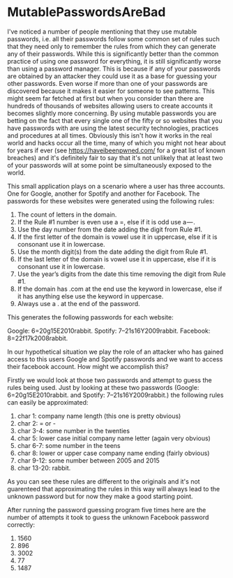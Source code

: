 # MutablePasswordsAreBad

I've noticed a number of people mentioning that they use mutable passwords, i.e. all their passwords follow some common set of rules such that they need only to remember the rules from which they can generate any of their passwords. While this is significantly better than the common practice of using one password for everything, it is still significantly worse than using a password manager. This is because if any of your passwords are obtained by an attacker they could use it as a base for guessing your other passwords. Even worse if more than one of your passwords are discovered because it makes it easier for someone to see patterns. This might seem far fetched at first but when you consider than there are hundreds of thousands of websites allowing users to create accounts it becomes slightly more concerning. By using mutable passwords you are betting on the fact that every single one of the fifty or so websites that you have passwords with are using the latest security technologies, practices and procedures at all times. Obviously this isn't how it works in the real world and hacks occur all the time, many of which you might not hear about for years if ever (see https://haveibeenpwned.com/ for a great list of known breaches) and it's definitely fair to say that it's not unlikely that at least two of your passwords will at some point be simultaneously exposed to the world.

This small application plays on a scenario where a user has three accounts. One for Google, another for Spotify and another for Facebook. The passwords for these websites were generated using the following rules:

1. The count of letters in the domain.
2. If the Rule #1 number is even use a =, else if it is odd use a — .
3. Use the day number from the date adding the digit from Rule #1.
4. If the first letter of the domain is vowel use it in uppercase, else if it is consonant use it in lowercase.
5. Use the month digit(s) from the date adding the digit from Rule #1.
6. If the last letter of the domain is vowel use it in uppercase, else if it is consonant use it in lowercase.
7. Use the year’s digits from the date this time removing the digit from Rule #1.
8. If the domain has .com at the end use the keyword in lowercase, else if it has anything else use the keyword in uppercase.
9. Always use a . at the end of the password.

This generates the following passwords for each website:

Google: 6=20g15E2010rabbit.
Spotify: 7–21s16Y2009rabbit.
Facebook: 8=22f17k2008rabbit.

In our hypothetical situation we play the role of an attacker who has gained access to this users Google and Spotify passwords and we want to access their facebook account. How might we accomplish this? 

Firstly we would look at those two passwords and attempt to guess the rules being used. Just by looking at these two passwords (Google: 6=20g15E2010rabbit. and Spotify: 7–21s16Y2009rabbit.) the following rules can easily be approximated:

1. char 1: company name length (this one is pretty obvious)
2. char 2: = or -
3. char 3-4: some number in the twenties
4. char 5: lower case initial company name letter (again very obvious)
5. char 6-7: some number in the teens
6. char 8: lower or upper case company name ending (fairly obvious)
7. char 9-12: some number between 2005 and 2015
8. char 13-20: rabbit.

As you can see these rules are different to the originals and it's not guarenteed that approximating the rules in this way will always lead to the unknown password but for now they make a good starting point.

After running the password guessing program five times here are the number of attempts it took to guess the unknown Facebook password correctly:

1. 1560
2. 896
3. 3002
4. 77
5. 1487
